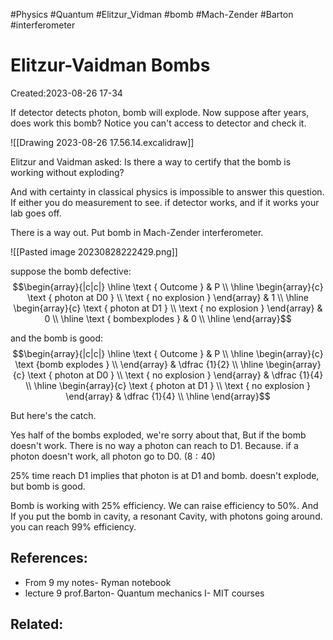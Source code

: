 #Physics #Quantum #Elitzur_Vidman #bomb #Mach-Zender #Barton #interferometer 

# Elitzur-Vaidman Bombs

Created:2023-08-26 17-34


If detector detects photon, bomb will explode. Now suppose after years, does work this bomb? Notice you can't access to detector and check it.

![[Drawing 2023-08-26 17.56.14.excalidraw]]


 

Elitzur and Vaidman asked: Is there a way to certify that the bomb is working without exploding?


And with certainty in classical physics is impossible to answer this question. If either you do measurement to see. if detector works, and if it works your lab goes off.

There is a way out. Put bomb in Mach-Zender interferometer. 

![[Pasted image 20230828222429.png]]

suppose the bomb defective:
$$\begin{array}{|c|c|}
\hline \text { Outcome } & P \\
\hline \begin{array}{c}
\text { photon at D0 } \\
\text { no explosion }
\end{array} & 1 \\
\hline \begin{array}{c}
\text { photon at D1 } \\
\text { no explosion }
\end{array} & 0 \\
\hline \text { bombexplodes } & 0 \\
\hline
\end{array}$$

and the bomb is good:
$$\begin{array}{|c|c|}
\hline \text { Outcome } & P \\
\hline \begin{array}{c}
\text {bomb explodes } \\
\end{array} & \dfrac {1}{2} \\
\hline \begin{array}{c}
\text { photon at D0 } \\
\text { no explosion }
\end{array} & \dfrac {1}{4} \\
\hline \begin{array}{c}
\text { photon at D1 } \\
\text { no explosion }
\end{array} & \dfrac {1}{4} \\
\hline
\end{array}$$


But here's the catch.

Yes half of the bombs exploded, we're sorry about that, But if the bomb doesn't work. There is no way a photon can reach to D1. Because. if a photon doesn't work, all photon go to D0. $(8:40)$

$25 \%$ time reach D1 implies that photon is at D1 and bomb. doesn't explode, but bomb is good.

Bomb is working with $25\%$ efficiency. We can raise efficiency to $50\%$. And If you put the bomb in cavity, a resonant Cavity, with photons going around. you can reach $99\%$ efficiency.


## References:

- From 9 my notes- Ryman notebook
- lecture 9 prof.Barton- Quantum mechanics I- MIT courses
## Related:



